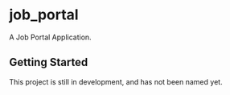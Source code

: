 # job_portal

A Job Portal Application.

## Getting Started

This project is still in development, and has not been named yet.
